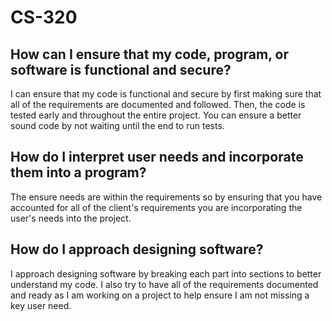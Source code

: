 # CS-320

## How can I ensure that my code, program, or software is functional and secure?
I can ensure that my code is functional and secure by first making sure that all of the requirements are documented and followed. Then, the code is tested early and throughout the entire project. You can ensure a better sound code by not waiting until the end to run tests.

## How do I interpret user needs and incorporate them into a program?
The ensure needs are within the requirements so by ensuring that you have accounted for all of the client's requirements you are incorporating the user's needs into the project. 

## How do I approach designing software?
I approach designing software by breaking each part into sections to better understand my code. I also try to have all of the requirements documented and ready as I am working on a project to help ensure I am not missing a key user need.
